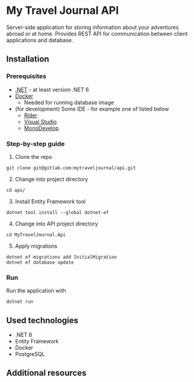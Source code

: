 # My Travel Journal API

Server-side application for storing information about your adventures abroad or at home.
Provides REST API for communication between client applications and database.

## Installation

### Prerequisites
- [.NET](https://dotnet.microsoft.com/en-us/download) - at least version .NET 6
- [Docker](https://docs.docker.com/engine/install/)
  - Needed for running database image
- (for development) Some IDE - for example one of listed below
  - [Rider](https://www.jetbrains.com/rider/)
  - [Visual Studio](https://visualstudio.microsoft.com/cs/)
  - [MonoDevelop](https://www.monodevelop.com/download/)


### Step-by-step guide
1. Clone the repo
```shell
git clone git@gitlab.com:mytraveljournal/api.git
```

2. Change into project directory
```shell
cd api/
```

3. Install Entity Framework tool
```shell
dotnet tool install --global dotnet-ef
```

4. Change into API project directory
```shell
cd MyTravelJournal.Api
```

5. Apply migrations
```shell
dotnet ef migrations add InitialMigration
dotnet ef database update
```

### Run
Run the application with
```shell
dotnet run
```

## Used technologies
- .NET 6
- Entity Framework
- Docker
- PostgreSQL

## Additional resources


